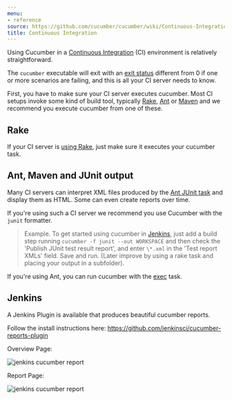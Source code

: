 ```yaml
---
menu:
- reference
source: https://github.com/cucumber/cucumber/wiki/Continuous-Integration/
title: Continuous Integration
---
```


Using Cucumber in a [Continuous Integration](http://martinfowler.com/articles/continuousIntegration.html) (CI) environment is relatively straightforward.

The `cucumber` executable will exit with an [exit status](http://en.wikipedia.org/wiki/Exit_status) different from 0 if one or more scenarios are failing, and this is all your CI server needs to know.

First, you have to make sure your CI server executes cucumber. Most CI setups invoke some kind of build tool, typically [Rake](https://github.com/ruby/rake), [Ant](http://ant.apache.org/) or [Maven](http://maven.apache.org/) and we recommend you execute cucumber from one of these.

## Rake

If your CI server is [using Rake](/implementations/ruby/rake), just make sure it executes your cucumber task.

## Ant, Maven and JUnit output

Many CI servers can interpret XML files produced by the [Ant JUnit task](https://ant.apache.org/manual/Tasks/junit.html) and display them as HTML. Some can even create reports over time.

If you're using such a CI server we recommend you use Cucumber with the `junit` formatter.

> Example. To get started using cucumber in [Jenkins](http://jenkins-ci.org/), just add a build step running
> `cucumber -f junit --out WORKSPACE` and then check the
> 'Publish JUnit test result report', and enter `\*.xml` in the 'Test report XMLs' field.
> Save and run. (Later improve by using a rake task and placing your output in a subfolder).

If you're using Ant, you can run cucumber with the [exec](https://ant.apache.org/manual/Tasks/exec.html) task.

## Jenkins

A Jenkins Plugin is available that produces beautiful cucumber reports.

Follow the install instructions here:
<https://github.com/jenkinsci/cucumber-reports-plugin>

Overview Page:

![jenkins cucumber report](https://github.com/masterthought/jenkins-cucumber-jvm-reports-plugin-java/raw/master/.README/feature-overview.png)

Report Page:

![jenkins cucumber report](https://github.com/masterthought/jenkins-cucumber-jvm-reports-plugin-java/raw/master/.README/feature-passed.png)

